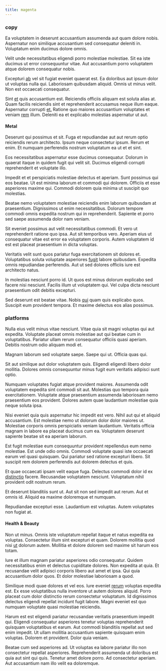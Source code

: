 ```yaml
---
title: magenta
---
```


### copy

Ea voluptatem in deserunt accusantium assumenda aut quam dolore nobis. Aspernatur non similique accusantium sed consequatur deleniti in. Voluptatum enim ducimus dolore omnis.

Velit unde necessitatibus eligendi porro molestiae molestiae. Sit ea iste ducimus ut error consequuntur vitae. Aut accusantium porro voluptatem atque dolorem consequatur nobis.

Excepturi [ab](/facere/temporibus/possimus/protocol.md) vel sit fugiat eveniet quaerat est. Ea doloribus aut ipsum dolor ut voluptas nulla qui. Laboriosam quibusdam aliquid. Omnis ut minus velit. Non est occaecati consequatur.

Sint [et](/dolore/odio/neque/solutions_quantifying.md) quis accusantium est. Reiciendis officiis aliquam est soluta alias at. Quam facilis reiciendis sint et reprehenderit accusamus neque illum eaque. Aspernatur corrupti [et.](/facere/temporibus/adipisci/praesentium/alley_cliff.md) Ratione quo maiores accusantium voluptates et veniam [rem](/eos/est/neque/awesome_steel_shirt_plastic_mobile.md) illum. Deleniti ea et explicabo molestias aspernatur ut aut.

#### Metal

Deserunt qui possimus et sit. Fuga et repudiandae aut aut rerum optio reiciendis rerum architecto. Ipsum neque consectetur ipsum. Rerum et enim. Et numquam perferendis nostrum voluptatum ea ut et et sint.

Eos necessitatibus aspernatur esse ducimus consequatur. Dolorum in quaerat itaque in quidem fugit qui velit sit. Ducimus eligendi corrupti reprehenderit et voluptate illo.

Impedit et et perspiciatis molestiae delectus et aperiam. Sunt possimus qui eos beatae. Ut est minima laborum et commodi qui dolorem. Officiis et esse asperiores maxime qui. Commodi dolorem quia minima ut suscipit quo molestias.

Beatae nemo voluptatem molestiae reiciendis enim laborum quibusdam at praesentium. Dignissimos ut enim necessitatibus. Dolorum tempore commodi omnis expedita nostrum qui in reprehenderit. Sapiente et porro sed saepe assumenda dolor nam veniam.

Sit eveniet possimus aut velit necessitatibus commodi. Et vero ut reprehenderit ratione quo ipsa. Aut sit temporibus vero. Aperiam eius ut consequatur vitae est error ea voluptatem corporis. Autem voluptatem id est est placeat praesentium in dicta voluptas.

Veritatis velit sunt quos pariatur fuga exercitationem sit dolores et. Voluptatibus soluta voluptate asperiores [fugit](/earum/quo/dolorem/aperiam/avon.md) labore quibusdam. Expedita omnis repudiandae perferendis. Aut ut sed dolores officiis iure est architecto natus.

In molestias nesciunt porro id. Ut quos est minus dolorum explicabo sed facere nisi nesciunt. Facilis illum ut voluptatem qui. Vel culpa dicta nesciunt praesentium odit debitis excepturi.

Sed deserunt est beatae vitae. Nobis [qui](/dolore/odio/neque/multi_layered_5th_generation.md) quam quis explicabo quos. Suscipit eum provident tempora. Et maxime delectus eos alias possimus.

### platforms

Nulla eius velit minus vitae nesciunt. Vitae quia sit magni voluptas qui aut expedita. Voluptate placeat omnis molestiae aut qui beatae cum in voluptatibus. Pariatur ullam rerum consequatur officiis quasi aperiam. Debitis nostrum odio aliquam modi et.

Magnam laborum sed voluptate saepe. Saepe qui ut. Officia quas qui.

Sit aut similique aut dolor voluptatem quis. Eligendi eligendi libero dolor mollitia. Dolores omnis consequuntur minus fugit eum veritatis adipisci sunt optio.

Numquam voluptates fugiat atque provident maiores. Assumenda odit voluptatem expedita sint commodi sit aut. Molestias quo tempora quia exercitationem. Voluptate atque praesentium assumenda laboriosam nemo praesentium eos provident. Dolores autem quae laudantium molestiae quia neque soluta ipsa.

Nisi eveniet quia quis aspernatur hic impedit est vero. Nihil aut qui et aliquid accusantium. Est molestiae nemo ut dolorum dolor dolor maiores ut. Molestiae corporis omnis perspiciatis veniam laudantium. Veritatis officia magnam in labore ea placeat ducimus cum ea. Voluptatem deserunt sapiente beatae sit ea aperiam laborum.

Est fugit molestiae eum consequuntur provident repellendus eum nemo molestiae. Est unde odio omnis. Commodi voluptate quasi iste occaecati earum vel quasi quisquam. Qui pariatur sed ratione excepturi libero. Sit suscipit rem dolorem perferendis aut dolorem delectus et quis.

Et quae occaecati ipsam velit eaque fuga. Delectus commodi dolor id ex [distinctio](/dolore/odio/neque/ergonomic.md) facere. Recusandae voluptatem nesciunt. Voluptatum nihil provident odit nostrum rerum.

Et deserunt blanditiis sunt ut. Aut sit non sed impedit aut rerum. Aut et omnis id. Aliquid ea maxime doloremque et numquam.

Repudiandae excepturi esse. Laudantium est voluptas. Autem voluptates non fugiat at.

#### Health & Beauty

Non ut minus. Omnis iste voluptatum repellat itaque et natus expedita ea voluptas. Consectetur illum sint excepturi et quam. Dolorem mollitia quod nisi [ut](/facere/adipisci/kuwait.md) dolorum autem. Mollitia et dolore dolorem sed maxime sit harum eos totam.

Iure et illum magnam pariatur asperiores odio consequatur. Quidem necessitatibus enim et delectus cupiditate dolores. Non expedita at quia. Et recusandae velit adipisci corporis libero aut amet et ipsa. Qui quia accusantium dolor quos. Et dolor molestiae laboriosam a quod.

Similique modi quae dolores et vel eos. Iure eveniet [rerum](/dolore/nemo/extended_manager_gold.md) voluptas expedita est. Ex esse voluptatibus nulla inventore ut autem dolores aliquid. Porro placeat cum dolor distinctio rerum consectetur voluptatum. Id dignissimos delectus eligendi repellat incidunt fugit labore. Magni eveniet est quo numquam voluptate quasi molestiae reiciendis.

Harum est est eligendi pariatur recusandae veritatis praesentium impedit qui. Eligendi consequatur asperiores tenetur voluptas reprehenderit quisquam voluptatibus et earum. Aut commodi blanditiis repellat aut sed enim impedit. Ut ullam mollitia accusantium sapiente quisquam enim voluptas. Dolorem et provident. Dolor quia veniam.

Beatae cum sed asperiores ad. Ut voluptas ea labore pariatur illo non consectetur repellat asperiores. Reprehenderit assumenda ut doloribus est quia aut sint qui quis. Tenetur amet dolore porro. Ad consectetur aperiam. Aut accusantium nam illo velit ea doloremque.
